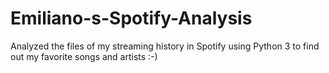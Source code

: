 # Emiliano-s-Spotify-Analysis
Analyzed the files of my streaming history in Spotify using Python 3 to find out my favorite songs and artists  :-)
